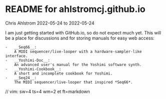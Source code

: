 # README for ahlstromcj.github.io

Chris Ahlstrom
2022-05-24 to 2022-05-24

I am just getting started with GitHub.io, so do not expect much yet.
This will be a place for discussions and for storing manuals for easy
web access:

    -   __Seq66__:
        A MIDI sequencer/live-looper with a hardware-sampler-like interface.
    -   __Yoshimi-Doc__:
        An advanced user's manual for the Yoshimi software synth.
    -   __Yoshimi-Cookbook__:
        A short and incomplete cookbook for Yoshimi.
    -   __Seq24__:
        The MIDI sequencer/live-looper that inspired *Seq66*.

<!--
## Welcome to GitHub Pages

You can use the [editor on GitHub](https://github.com/ahlstromcj/ahlstromcj.github.io/edit/main/README.md) to maintain and preview the content for your website in Markdown files.

Whenever you commit to this repository, GitHub Pages will run [Jekyll](https://jekyllrb.com/) to rebuild the pages in your site, from the content in your Markdown files.

### Markdown

Markdown is a lightweight and easy-to-use syntax for styling your writing. It includes conventionjjjs for

```markdown
Syntax highlighted code block

# Header 1
## Header 2
### Header 3

- Bulleted
- List

1. Numbered
2. List

**Bold** and _Italic_ and `Code` text

[Link](url) and ![Image](src)
```

For more details see [Basic writing and formatting syntax](https://docs.github.com/en/github/writing-on-github/getting-started-with-writing-and-formatting-on-github/basic-writing-and-formatting-syntax).

### Jekyll Themes

Your Pages site will use the layout and styles from the Jekyll theme you have selected in your [repository settings](https://github.com/ahlstromcj/ahlstromcj.github.io/settings/pages). The name of this theme is saved in the Jekyll `_config.yml` configuration file.

### Support or Contact

Having trouble with Pages? Check out our [documentation](https://docs.github.com/categories/github-pages-basics/) or [contact support](https://support.github.com/contact) and we’ll help you sort it out.
-->

// vim: sw=4 ts=4 wm=2 et ft=markdown

